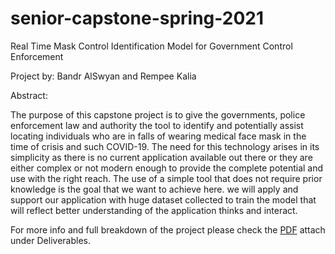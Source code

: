 # senior-capstone-spring-2021

Real Time Mask Control Identification Model for Government Control Enforcement

Project by: Bandr AlSwyan and Rempee Kalia

Abstract:

The purpose of this capstone project is to give the governments, police enforcement law and authority the tool to identify and potentially assist locating individuals who are in falls of wearing medical face mask in the time of crisis and such COVID-19. The need for this technology arises in its simplicity as there is no current application available out there or they are either complex or not modern enough to provide the complete potential and use with the right reach. The use of a simple tool that does not require prior knowledge is the goal that we want to achieve here. we will apply and support our application with huge dataset collected to train the model that will reflect better understanding of the application thinks and interact. 

For more info and full breakdown of the project please check the [PDF](Soon) attach under Deliverables.

